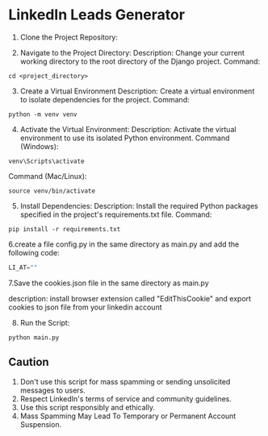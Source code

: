 # LinkedIn Leads Generator

1. Clone the Project Repository:

2. Navigate to the Project Directory:
Description: Change your current working directory to the root directory of the Django project.
Command:
```
cd <project_directory>
```

3. Create a Virtual Environment
Description: Create a virtual environment to isolate dependencies for the project.
Command:
```
python -m venv venv
```
4. Activate the Virtual Environment:
Description: Activate the virtual environment to use its isolated Python environment.
Command (Windows):
```
venv\Scripts\activate
```
Command (Mac/Linux):
```
source venv/bin/activate
```
5. Install Dependencies:
Description: Install the required Python packages specified in the project's requirements.txt file.
Command:
```
pip install -r requirements.txt
```

6.create a file config.py in the same directory as main.py and add the following code:
```config.py
LI_AT=""
```
7.Save the cookies.json file in the same directory as main.py

description: install browser extension called "EditThisCookie" and export cookies to json file
from your linkedin account 

8. Run the Script:  
```
python main.py
```

## Caution 
1. Don't use this script for mass spamming or sending unsolicited messages to users.
2. Respect LinkedIn's terms of service and community guidelines.
3. Use this script responsibly and ethically.
4. Mass Spamming May Lead To Temporary or Permanent Account Suspension.
